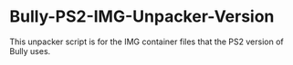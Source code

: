 # Bully-PS2-IMG-Unpacker-Version
This unpacker script is for the IMG container files that the PS2 version of Bully uses.
